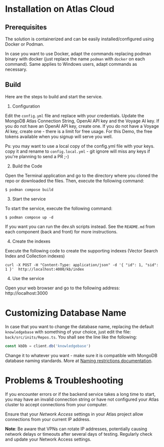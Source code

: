# Installation on Atlas Cloud

## Prerequisites

The solution is containerized and can be easily installed/configured using Docker or Podman. 

In case you want to use Docker, adapt the commands replacing podman binary with docker (just replace the name `podman` with `docker` on each command). Same applies to Windows users, adapt commands as necessary.

## Build

Here are the steps to build and start the service.

1. Configuration

Edit the `config.yml` file and replace with your credentials. 
Update the MongoDB Atlas Connection String, OpenAI API key and the Voyage AI key.
If you do not have an OpenAI API key, create one.
If you do not have a Voyage AI key, create one - there is a limit for free usage. For this Demo, the free tokens available when you signup will serve you well.

Ps: you may want to use a local copy of the config.yml file with your keys. copy it and rename to `config.local.yml` - git ignore will miss any keys if you're planning to send a PR ;-)

2. Build the Code

Open the Terminal application and go to the directory where you cloned the repo or downloaded the files. Then, execute the following command:

```shell
$ podman compose build
```

3. Start the service

To start the service, execute the following command:

```shell
$ podman compose up -d
```

If you want you can run the dev.sh scripts instead. See the `README.md` from each component (back and front) for more instructions.

4. Create the indexes

Execute the following code to create the supporting indexes (Vector Search Index and Collection indexes)

```shell
curl -X POST -H "Content-Type: application/json" -d '{ "id": 1, "sid": 1 }'  http://localhost:4000/kb/index
```

4. Use the service

Open your web browser and go to the following address: http://localhost:3000

# Customizing Database Name

In case that you want to change the database name, replacing the default `knowledgebase` with something of your choice, just edit the file: `back/src/inits/Repos.ts`. You shall see the line like the following:

```ts
const kbDb = client.db('knowledgebase')
```

Change it to whatever you want - make sure it is compatible with MongoDB database naming standards. 
More at [Naming restrictions documentation](https://www.mongodb.com/docs/manual/reference/limits/#naming-restrictions).

# Problems & Troubleshooting

If you encounter errors or if the backend service takes a long time to start, you may have an invalid connection string or have not configured your Atlas cluster to accept connections from your computer. 

Ensure that your _Network Access_ settings in your Atlas project allow connections from your current IP address.

**Note**: Be aware that VPNs can rotate IP addresses, potentially causing network delays or timeouts after several days of testing. Regularly check and update your Network Access settings.
